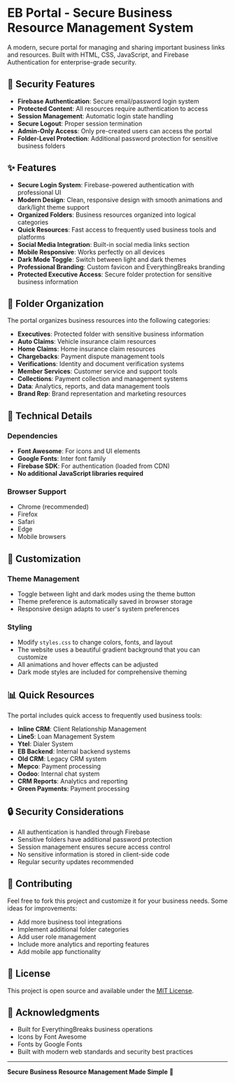# EB Portal - Secure Business Resource Management System

A modern, secure portal for managing and sharing important business links and resources. Built with HTML, CSS, JavaScript, and Firebase Authentication for enterprise-grade security.

## 🔐 Security Features

- **Firebase Authentication**: Secure email/password login system
- **Protected Content**: All resources require authentication to access
- **Session Management**: Automatic login state handling
- **Secure Logout**: Proper session termination
- **Admin-Only Access**: Only pre-created users can access the portal
- **Folder-Level Protection**: Additional password protection for sensitive business folders

## ✨ Features

- **Secure Login System**: Firebase-powered authentication with professional UI
- **Modern Design**: Clean, responsive design with smooth animations and dark/light theme support
- **Organized Folders**: Business resources organized into logical categories
- **Quick Resources**: Fast access to frequently used business tools and platforms
- **Social Media Integration**: Built-in social media links section
- **Mobile Responsive**: Works perfectly on all devices
- **Dark Mode Toggle**: Switch between light and dark themes
- **Professional Branding**: Custom favicon and EverythingBreaks branding
- **Protected Executive Access**: Secure folder protection for sensitive business information


## 📁 Folder Organization

The portal organizes business resources into the following categories:

- **Executives**: Protected folder with sensitive business information
- **Auto Claims**: Vehicle insurance claim resources
- **Home Claims**: Home insurance claim resources
- **Chargebacks**: Payment dispute management tools
- **Verifications**: Identity and document verification systems
- **Member Services**: Customer service and support tools
- **Collections**: Payment collection and management systems
- **Data**: Analytics, reports, and data management tools
- **Brand Rep**: Brand representation and marketing resources

## 🔧 Technical Details


### Dependencies
- **Font Awesome**: For icons and UI elements
- **Google Fonts**: Inter font family
- **Firebase SDK**: For authentication (loaded from CDN)
- **No additional JavaScript libraries required**

### Browser Support
- Chrome (recommended)
- Firefox
- Safari
- Edge
- Mobile browsers

## 🎨 Customization

### Theme Management
- Toggle between light and dark modes using the theme button
- Theme preference is automatically saved in browser storage
- Responsive design adapts to user's system preferences


### Styling
- Modify `styles.css` to change colors, fonts, and layout
- The website uses a beautiful gradient background that you can customize
- All animations and hover effects can be adjusted
- Dark mode styles are included for comprehensive theming


## 📊 Quick Resources

The portal includes quick access to frequently used business tools:

- **Inline CRM**: Client Relationship Management
- **Line5**: Loan Management System
- **Ytel**: Dialer System
- **EB Backend**: Internal backend systems
- **Old CRM**: Legacy CRM system
- **Mepco**: Payment processing
- **Oodoo**: Internal chat system
- **CRM Reports**: Analytics and reporting
- **Green Payments**: Payment processing

## 🔒 Security Considerations

- All authentication is handled through Firebase
- Sensitive folders have additional password protection
- Session management ensures secure access control
- No sensitive information is stored in client-side code
- Regular security updates recommended

## 🤝 Contributing

Feel free to fork this project and customize it for your business needs. Some ideas for improvements:

- Add more business tool integrations
- Implement additional folder categories
- Add user role management
- Include more analytics and reporting features
- Add mobile app functionality

## 📄 License

This project is open source and available under the [MIT License](LICENSE).

## 🙏 Acknowledgments

- Built for EverythingBreaks business operations
- Icons by Font Awesome
- Fonts by Google Fonts
- Built with modern web standards and security best practices

---

**Secure Business Resource Management Made Simple** 🎉
